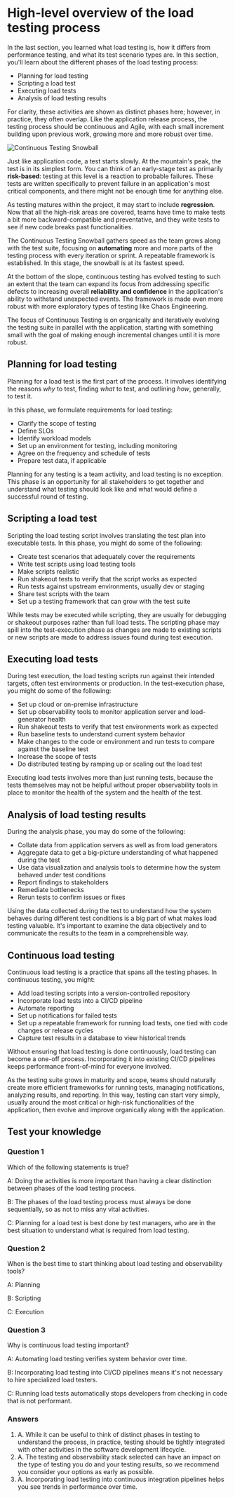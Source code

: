# High-level overview of the load testing process

In the last section, you learned what load testing is, how it differs from performance testing, and what its test scenario types are. In this section, you'll learn about the different phases of the load testing process:

- Planning for load testing
- Scripting a load test
- Executing load tests
- Analysis of load testing results

For clarity, these activities are shown as distinct phases here; however, in practice, they often overlap. Like the application release process, the testing process should be continuous and Agile, with each small increment building upon previous work, growing more and more robust over time.

![Continuous Testing Snowball](../../images/continuous-testing-snowball.png)


Just like application code, a test starts slowly. At the mountain's peak, the test is in its simplest form. You can think of an early-stage test as primarily **risk-based**: testing at this level is a reaction to probable failures. These tests are written specifically to prevent failure in an application's most critical components, and there might not be enough time for anything else.

As testing matures within the project, it may start to include **regression**. Now that all the high-risk areas are covered, teams have time to make tests a bit more backward-compatible and preventative, and they write tests to see if new code breaks past functionalities.

The Continuous Testing Snowball gathers speed as the team grows along with the test suite, focusing on **automating** more and more parts of the testing process with every iteration or sprint. A repeatable framework is established. In this stage, the snowball is at its fastest speed.

At the bottom of the slope, continuous testing has evolved testing to such an extent that the team can expand its focus from addressing specific defects to increasing overall **reliability and confidence** in the application's ability to withstand unexpected events. The framework is made even more robust with more exploratory types of testing like Chaos Engineering.

The focus of Continuous Testing is on organically and iteratively evolving the testing suite in parallel with the application, starting with something small with the goal of making enough incremental changes until it is more robust.


## Planning for load testing

Planning for a load test is the first part of the process. It involves identifying the reasons _why_ to test, finding _what_ to test, and outlining _how_, generally, to test it.

In this phase, we formulate requirements for load testing:
- Clarify the scope of testing
- Define SLOs
- Identify workload models
- Set up an environment for testing, including monitoring
- Agree on the frequency and schedule of tests
- Prepare test data, if applicable

Planning for any testing is a team activity, and load testing is no exception. This phase is an opportunity for all stakeholders to get together and understand what testing should look like and what would define a successful round of testing.

## Scripting a load test

Scripting the load testing script involves translating the test plan into executable tests. In this phase, you might do some of the following:
- Create test scenarios that adequately cover the requirements
- Write test scripts using load testing tools
- Make scripts realistic
- Run shakeout tests to verify that the script works as expected
- Run tests against upstream environments, usually dev or staging
- Share test scripts with the team
- Set up a testing framework that can grow with the test suite

While tests may be executed while scripting, they are usually for debugging or shakeout purposes rather than full load tests. The scripting phase may spill into the test-execution phase as changes are made to existing scripts or new scripts are made to address issues found during test execution.

## Executing load tests

During test execution, the load testing scripts run against their intended targets, often test environments or production. In the test-execution phase, you might do some of the following:
- Set up cloud or on-premise infrastructure
- Set up observability tools to monitor application server and load-generator health
- Run shakeout tests to verify that test environments work as expected
- Run baseline tests to understand current system behavior
- Make changes to the code or environment and run tests to compare against the baseline test
- Increase the scope of tests
- Do distributed testing by ramping up or scaling out the load test

Executing load tests involves more than just running tests, because the tests themselves may not be helpful without proper observability tools in place to monitor the health of the system and the health of the test.

## Analysis of load testing results

During the analysis phase, you may do some of the following:
- Collate data from application servers as well as from load generators
- Aggregate data to get a big-picture understanding of what happened during the test
- Use data visualization and analysis tools to determine how the system behaved under test conditions
- Report findings to stakeholders
- Remediate bottlenecks
- Rerun tests to confirm issues or fixes

Using the data collected during the test to understand how the system behaves during different test conditions is a big part of what makes load testing valuable. It's important to examine the data objectively and to communicate the results to the team in a comprehensible way.

## Continuous load testing

Continuous load testing is a practice that spans all the testing phases. In continuous testing, you might:
- Add load testing scripts into a version-controlled repository
- Incorporate load tests into a CI/CD pipeline
- Automate reporting
- Set up notifications for failed tests
- Set up a repeatable framework for running load tests, one tied with code changes or release cycles
- Capture test results in a database to view historical trends

Without ensuring that load testing is done continuously, load testing can become a one-off process. Incorporating it into existing CI/CD pipelines keeps performance front-of-mind for everyone involved.

As the testing suite grows in maturity and scope, teams should naturally create more efficient frameworks for running tests, managing notifications, analyzing results, and reporting. In this way, testing can start very simply, usually around the most critical or high-risk functionalities of the application, then evolve and improve organically along with the application.

## Test your knowledge

### Question 1

Which of the following statements is true?

A: Doing the activities is more important than having a clear distinction between phases of the load testing process.

B: The phases of the load testing process must always be done sequentially, so as not to miss any vital activities.

C: Planning for a load test is best done by test managers, who are in the best situation to understand what is required from load testing.

### Question 2

When is the best time to start thinking about load testing and observability tools?

A: Planning

B: Scripting

C: Execution

### Question 3

Why is continuous load testing important?

A: Automating load testing verifies system behavior over time.

B: Incorporating load testing into CI/CD pipelines means it's not necessary to hire specialized load testers.

C: Running load tests automatically stops developers from checking in code that is not performant.

### Answers

1. A. While it can be useful to think of distinct phases in testing to understand the process, in practice, testing should be tightly integrated with other activities in the software development lifecycle.
2. A. The testing and observability stack selected can have an impact on the type of testing you do and your testing results, so we recommend you consider your options as early as possible.
3. A. Incorporating load testing into continuous integration pipelines helps you see trends in performance over time.

